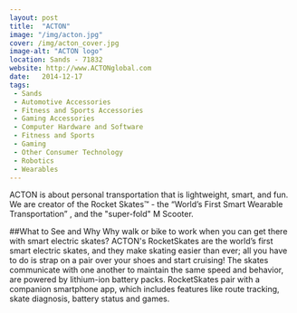 ```yaml
---
layout: post
title:  "ACTON"
image: "/img/acton.jpg"
cover: /img/acton_cover.jpg
image-alt: "ACTON logo"
location: Sands - 71832
website: http://www.ACTONglobal.com
date:   2014-12-17
tags:
 - Sands
 - Automotive Accessories
 - Fitness and Sports Accessories
 - Gaming Accessories
 - Computer Hardware and Software
 - Fitness and Sports
 - Gaming
 - Other Consumer Technology
 - Robotics
 - Wearables
---
```


ACTON is about personal transportation that is lightweight, smart, and fun. We are creator of the Rocket Skates™ - the “World’s First Smart Wearable Transportation” , and the "super-fold" M Scooter.

##What to See and Why
Why walk or bike to work when you can get there with smart electric skates? ACTON's RocketSkates are the world’s first smart electric skates, and they make skating easier than ever; all you have to do is strap on a pair over your shoes and start cruising! The skates communicate with one another to maintain the same speed and behavior, are powered by lithium-ion battery packs. RocketSkates pair with a companion smartphone app, which includes features like route tracking, skate diagnosis, battery status and games.